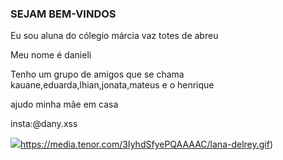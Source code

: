 ### SEJAM BEM-VINDOS
Eu sou aluna do cólegio márcia vaz totes de abreu

Meu nome é danieli

Tenho um grupo de amigos que se chama kauane,eduarda,lhian,jonata,mateus e o henrique

ajudo minha mãe em casa

insta:@dany.xss

![](https://media.tenor.com/3IyhdSfyePQAAAAC/lana-delrey.gif)https://media.tenor.com/3IyhdSfyePQAAAAC/lana-delrey.gif)
